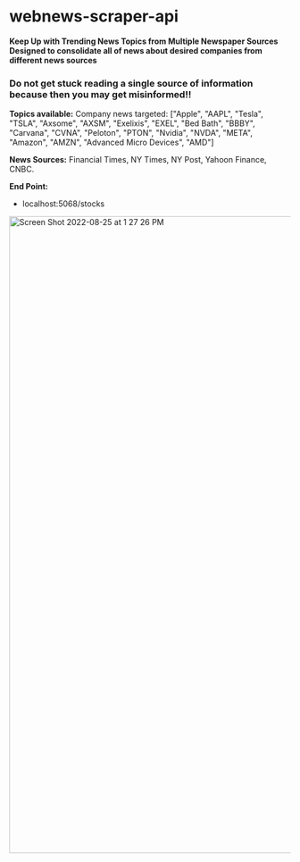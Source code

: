# webnews-scraper-api

**Keep Up with Trending News Topics from Multiple Newspaper Sources** 
**Designed to consolidate all of news about desired companies from different news sources** 



### Do not get stuck reading a single source of information because then you may get misinformed!!

**Topics available:**
Company news targeted: 
["Apple", "AAPL", "Tesla", "TSLA", "Axsome", "AXSM", "Exelixis", "EXEL", "Bed Bath", "BBBY", "Carvana", "CVNA", "Peloton", "PTON", "Nvidia", "NVDA", "META", "Amazon", "AMZN", "Advanced Micro Devices", "AMD"]

**News Sources:**
Financial Times, NY Times, NY Post, Yahoon Finance, CNBC.



**End Point:**
- localhost:5068/stocks

<img width="1141" alt="Screen Shot 2022-08-25 at 1 27 26 PM" src="https://user-images.githubusercontent.com/75102547/186741357-0a67c3ad-6707-4513-ad2c-d6649ac93a2a.png">
